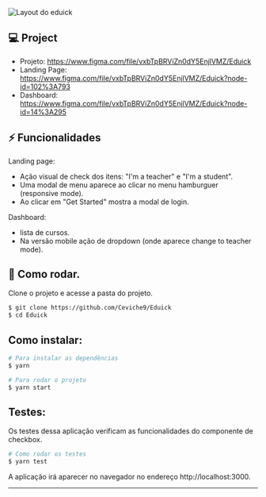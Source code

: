 ![Layout do eduick](https://user-images.githubusercontent.com/83431609/127244734-28fce8d5-ba8d-4a1c-80d7-de29ea28bb04.png)

## 💻 Project

- Projeto: https://www.figma.com/file/vxbTpBRViZn0dY5EnjlVMZ/Eduick
- Landing Page: https://www.figma.com/file/vxbTpBRViZn0dY5EnjlVMZ/Eduick?node-id=102%3A793
- Dashboard: https://www.figma.com/file/vxbTpBRViZn0dY5EnjlVMZ/Eduick?node-id=14%3A295

## ⚡️ Funcionalidades

Landing page:

- Ação visual de check dos itens: "I'm a teacher" e "I'm a student".
- Uma modal de menu aparece ao clicar no menu hamburguer (responsive mode).
- Ao clicar em "Get Started" mostra a modal de login.

Dashboard:

- lista de cursos.
- Na versão mobile ação de dropdown (onde aparece change to teacher mode).

## 🚀 Como rodar.

Clone o projeto e acesse a pasta do projeto.

```bash
$ git clone https://github.com/Ceviche9/Eduick
$ cd Eduick
```
## Como instalar:
```bash
# Para instalar as dependências
$ yarn

# Para rodar o projeto
$ yarn start
```
## Testes:
Os testes dessa aplicação verificam as funcionalidades do componente de checkbox.
```bash
# Como rodar os testes
$ yarn test
```


A aplicação irá aparecer no navegador no endereço http://localhost:3000.

---
